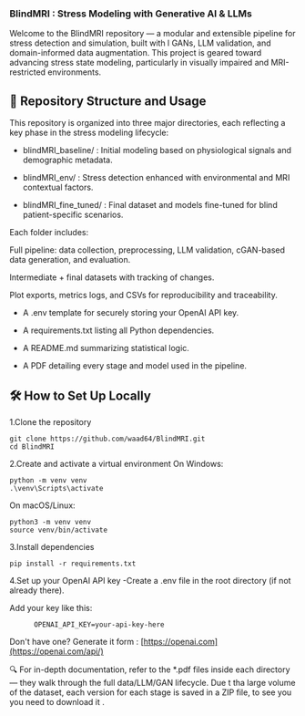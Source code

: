 ### BlindMRI : Stress Modeling with Generative AI & LLMs

Welcome to the BlindMRI repository — a modular and extensible pipeline for stress detection and simulation, built with l GANs, LLM validation, and domain-informed data augmentation. This project is geared toward advancing stress state modeling, particularly in visually impaired and MRI-restricted environments.

## 📁 Repository Structure and Usage
This repository is organized into three major directories, each reflecting a key phase in the stress modeling lifecycle:

   - blindMRI_baseline/ :
              Initial modeling based on physiological signals and demographic metadata.

   - blindMRI_env/ :
              Stress detection enhanced with environmental and MRI contextual factors.

   - blindMRI_fine_tuned/ :
              Final dataset and models fine-tuned for blind patient-specific scenarios.

Each folder includes:

Full pipeline: data collection, preprocessing, LLM validation, cGAN-based data generation, and evaluation.

Intermediate + final datasets with tracking of changes.

Plot exports, metrics logs, and CSVs for reproducibility and traceability.

  - A .env template for securely storing your OpenAI API key.

  - A requirements.txt listing all Python dependencies.

  - A README.md summarizing statistical logic.

  - A PDF detailing every stage and model used in the pipeline.
    
## 🛠️ How to Set Up Locally
1.Clone the repository

    git clone https://github.com/waad64/BlindMRI.git
    cd BlindMRI
    
2.Create and activate a virtual environment
  On Windows:
  
    python -m venv venv
    .\venv\Scripts\activate
    
  On macOS/Linux:

    python3 -m venv venv
    source venv/bin/activate
    
3.Install dependencies

    pip install -r requirements.txt
    
4.Set up your OpenAI API key
 -Create a .env file in the root directory (if not already there).

   Add your key like this:
   
          OPENAI_API_KEY=your-api-key-here
 
   Don't have one? Generate it form : [https://openai.com](https://openai.com/api/)


🔍 For in-depth documentation, refer to the *.pdf files inside each directory — they walk through the full data/LLM/GAN lifecycle.
Due t tha large volume of the dataset, each version for each stage is saved in a ZIP file, to see you you need to download it .   
